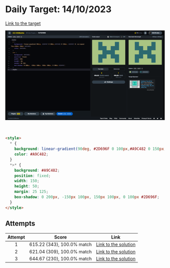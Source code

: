 # Daily Target: 14/10/2023

[Link to the target](https://cssbattle.dev/play/GHgILdzgWvUg10iROalQ)

![img](../images/target-solution/daily-target_2023-10-14.png)

<br>

```html
<style>
  * {
    background: linear-gradient(90deg, #2D696F 0 100px,#A9C482 0 150px, #2D696F 0) no-repeat 75px/250px 250px #A9C482;
    color: #A9C482;
  }
  *>* {
    background: #A9C482;
    position: fixed;
    width: 150;
    height: 50;
    margin: 25 125;
    box-shadow: 0 200px, -150px 100px, 150px 100px, 0 100px #2D696F;
  }
</style>
```

## Attempts
| Attempt | Score | Link |
|:-:|:-:|:-:|
| 1 | 615.22 {343}, 100.0% match | [Link to the solution](../html/daily-target_2023-10-14_attempt-01.html) |
| 2 | 621.04 {309}, 100.0% match | [Link to the solution](../html/daily-target_2023-10-14_attempt-02.html) |
| 3 | 644.67 {230}, 100.0% match | [Link to the solution](../html/daily-target_2023-10-14_attempt-03.html) |